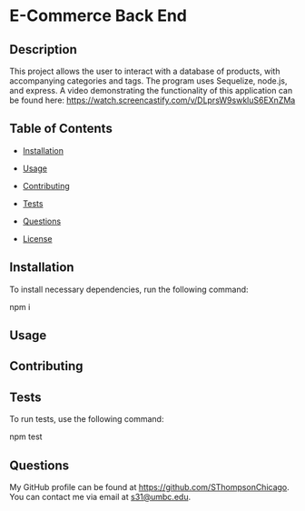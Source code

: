 # E-Commerce Back End


  ## Description

  This project allows the user to interact with a database of products, with accompanying categories and tags. The program uses Sequelize, node.js, and express. A video demonstrating the functionality of this application can be found here: https://watch.screencastify.com/v/DLprsW9swkluS6EXnZMa

  ## Table of Contents

  * [Installation](#installation)

  * [Usage](#usage)

  * [Contributing](#contributing)

  * [Tests](#tests)

  * [Questions](#questions)

  * [License](#license)

  ## Installation

  To install necessary dependencies, run the following command:

  npm i

  ## Usage

  

  ## Contributing

  

  ## Tests

  To run tests, use the following command:

  npm test

  ## Questions

  My GitHub profile can be found at https://github.com/SThompsonChicago.
  You can contact me via email at s31@umbc.edu.

  
